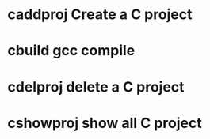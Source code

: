 # caddproj	Create a C project
# cbuild	gcc compile
# cdelproj	delete a C project
# cshowproj	show all C project